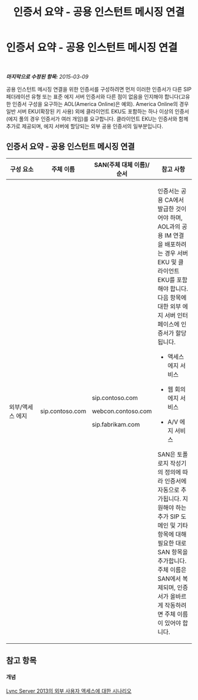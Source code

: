 ﻿---
title: 인증서 요약 - 공용 인스턴트 메시징 연결
TOCTitle: 인증서 요약 - 공용 인스턴트 메시징 연결
ms:assetid: 2b3687ee-50c2-4c1c-880e-8dcf8bd4f309
ms:mtpsurl: https://technet.microsoft.com/ko-kr/library/JJ618370(v=OCS.15)
ms:contentKeyID: 49303146
ms.date: 08/10/2015
mtps_version: v=OCS.15
ms.translationtype: HT
---

# 인증서 요약 - 공용 인스턴트 메시징 연결

 

_**마지막으로 수정된 항목:** 2015-03-09_

공용 인스턴트 메시징 연결을 위한 인증서를 구성하려면 먼저 이러한 인증서가 다른 SIP 페더레이션 유형 또는 표준 에지 서버 인증서와 다른 점이 없음을 인지해야 합니다(고유한 인증서 구성을 요구하는 AOL(America Online)은 예외). America Online의 경우 일반 서버 EKU(확장된 키 사용) 외에 클라이언트 EKU도 포함하는 하나 이상의 인증서(에지 풀의 경우 인증서가 여러 개임)를 요구합니다. 클라이언트 EKU는 인증서와 함께 추가로 제공되며, 에지 서버에 할당되는 외부 공용 인증서의 일부분입니다.

## 인증서 요약 - 공용 인스턴트 메시징 연결


<table>
<colgroup>
<col style="width: 25%" />
<col style="width: 25%" />
<col style="width: 25%" />
<col style="width: 25%" />
</colgroup>
<thead>
<tr class="header">
<th>구성 요소</th>
<th>주체 이름</th>
<th>SAN(주체 대체 이름)/순서</th>
<th>참고 사항</th>
</tr>
</thead>
<tbody>
<tr class="odd">
<td><p>외부/액세스 에지</p></td>
<td><p>sip.contoso.com</p></td>
<td><p>sip.contoso.com</p>
<p>webcon.contoso.com</p>
<p>sip.fabrikam.com</p></td>
<td><p>인증서는 공용 CA에서 발급한 것이어야 하며, AOL과의 공용 IM 연결을 배포하려는 경우 서버 EKU 및 클라이언트 EKU를 포함해야 합니다. 다음 항목에 대한 외부 에지 서버 인터페이스에 인증서가 할당됩니다.</p>
<ul>
<li><p>액세스 에지 서비스</p></li>
<li><p>웹 회의 에지 서비스</p></li>
<li><p>A/V 에지 서비스</p></li>
</ul>
<p>SAN은 토폴로지 작성기의 정의에 따라 인증서에 자동으로 추가됩니다. 지원해야 하는 추가 SIP 도메인 및 기타 항목에 대해 필요한 대로 SAN 항목을 추가합니다. 주체 이름은 SAN에서 복제되며, 인증서가 올바르게 작동하려면 주체 이름이 있어야 합니다.</p></td>
</tr>
</tbody>
</table>


## 참고 항목

#### 개념

[Lync Server 2013의 외부 사용자 액세스에 대한 시나리오](lync-server-2013-scenarios-for-external-user-access.md)

